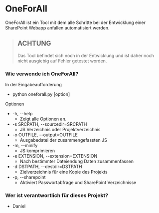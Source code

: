 # OneForAll #

OneForAll ist ein Tool mit dem alle Schritte bei der Entwicklung einer SharePoint Webapp anfallen automatisiert werden.

> ## ACHTUNG ##
>
> Das Tool befindet sich noch in der Entwicklung und ist daher noch nicht ausgiebig auf Fehler getestet worden.

### Wie verwende ich OneForAll? ###

In der Eingabeaufforderung

* python oneforall.py \[option\]

Optionen

* -h, --help
    * Zeigt alle Optionen an.
* -s SRCPATH, --sourcedir=SRCPATH
    * JS Verzeichnis oder Projektverzeichnis
* -o OUTFILE, --output=OUTFILE
    * Ausgabedatei der zusammengefassten JS
* -m, --minify
    * JS komprimieren
* -e EXTENSION, --extension=EXTENSION
    * Nach bestimmter Dateiendung Daten zusammenfassen
* -d DSTPATH, --destdir=DSTPATH
    * Zielverzeichnis für eine Kopie des Projekts
* -p, --sharepoint
    * Aktiviert Passwortabfrage und SharePoint Verzeichnisse

### Wer ist verantwortlich für dieses Projekt? ###

* Daniel
